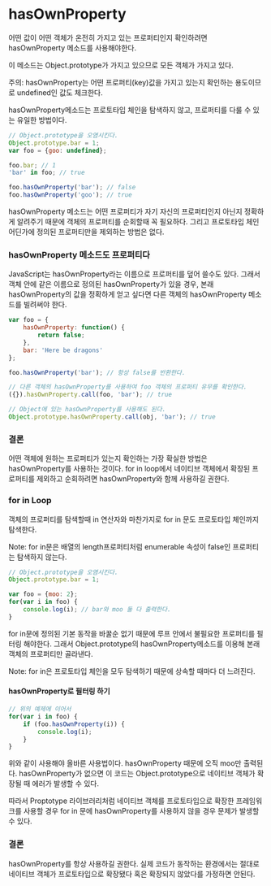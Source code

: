 hasOwnProperty
======================================================================
어떤 값이 어떤 객체가 온전히 가지고 있는 프로퍼티인지 확인하려면 hasOwnProperty 메소드를 사용해야한다.

이 메소드는 Object.prototype가 가지고 있으므로 모든 객체가 가지고 있다.

주의: hasOwnProperty는 어떤 프로퍼티(key)값을 가지고 있는지 확인하는 용도이므로 undefined인 값도 체크한다.

hasOwnProperty메소드는 프로토타입 체인을 탐색하지 않고, 프로퍼티를 다룰 수 있는 유일한 방법이다.

```javascript
// Object.prototype을 오염시킨다.
Object.prototype.bar = 1; 
var foo = {goo: undefined};

foo.bar; // 1
'bar' in foo; // true

foo.hasOwnProperty('bar'); // false
foo.hasOwnProperty('goo'); // true
```

hasOwnProperty 메소드는 어떤 프로퍼티가 자기 자신의 프로퍼티인지 아닌지 정확하게 알려주기 때문에 객체의 프로퍼티를 순회할때 꼭 필요하다. 그리고 프로토타입 체인 어딘가에 정의된 프로퍼티만을 제외하는 방법은 없다.

### hasOwnProperty 메소드도 프로퍼티다
JavaScript는 hasOwnProperty라는 이름으로 프로퍼티를 덮어 쓸수도 있다. 그래서 객체 안에 같은 이름으로 정의된 hasOwnProperty가 있을 경우, 본래 hasOwnProperty의 값을 정확하게 얻고 싶다면 다른 객체의 hasOwnProperty 메소드를 빌려써야 한다.

```javascript
var foo = {
    hasOwnProperty: function() {
        return false;
    },
    bar: 'Here be dragons'
};

foo.hasOwnProperty('bar'); // 항상 false를 반환한다.

// 다른 객체의 hasOwnProperty를 사용하여 foo 객체의 프로퍼티 유무를 확인한다.
({}).hasOwnProperty.call(foo, 'bar'); // true

// Object에 있는 hasOwnProperty를 사용해도 된다.
Object.prototype.hasOwnProperty.call(obj, 'bar'); // true
```

### 결론
어떤 객체에 원하는 프로퍼티가 있는지 확인하는 가장 확실한 방법은 hasOwnProperty를 사용하는 것이다. for in loop에서 네이티브 객체에서 확장된 프로퍼티를 제외하고 순회하려면 hasOwnProperty와 함께 사용하길 권한다.

### for in Loop
객체의 프로퍼티를 탐색할때 in 연산자와 마찬가지로 for in 문도 프로토타입 체인까지 탐색한다.

Note: for in문은 배열의 length프로퍼티처럼 enumerable 속성이 false인 프로퍼티는 탐색하지 않는다.

```javascript
// Object.prototype을 오염시킨다.
Object.prototype.bar = 1;

var foo = {moo: 2};
for(var i in foo) {
    console.log(i); // bar와 moo 둘 다 출력한다.
}
```

for in문에 정의된 기본 동작을 바꿀순 없기 때문에 루프 안에서 불필요한 프로퍼티를 필터링 해야한다. 그래서 Object.prototype의 hasOwnProperty메소드를 이용해 본래 객체의 프로퍼티만 골라낸다.

Note: for in은 프로토타입 체인을 모두 탐색하기 때문에 상속할 때마다 더 느려진다.

#### hasOwnProperty로 필터링 하기
```javascript
// 위의 예제에 이어서 
for(var i in foo) {
    if (foo.hasOwnProperty(i)) {
        console.log(i);
    }
}
```

위와 같이 사용해야 올바른 사용법이다. hasOwnProperty 때문에 오직 moo만 출력된다. hasOwnProperty가 없으면 이 코드는 Object.prototype으로 네이티브 객체가 확장될 때 에러가 발생할 수 있다.

따라서 Proptotype 라이브러리처럼 네이티브 객체를 프로토타입으로 확장한 프레임워크를 사용할 경우 for in 문에 hasOwnProperty를 사용하지 않을 경우 문제가 발생할 수 있다.

### 결론
hasOwnProperty를 항상 사용하길 권한다. 실제 코드가 동작하는 환경에서는 절대로 네이티브 객체가 프로토타입으로 확장됐다 혹은 확장되지 않았다를 가정하면 안된다.